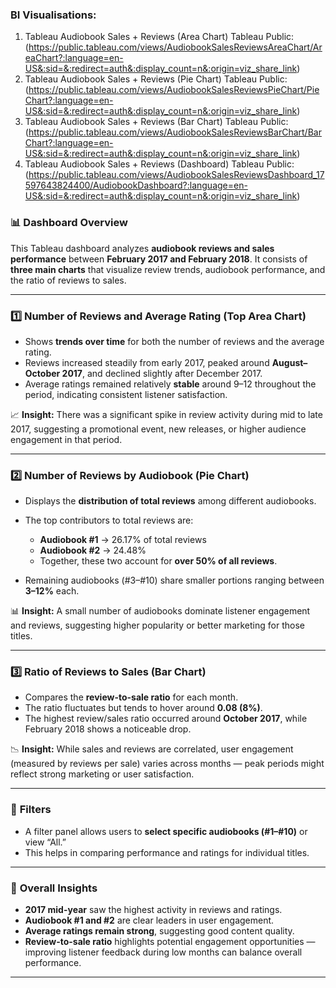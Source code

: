 ### **BI Visualisations:**

1) Tableau Audiobook Sales + Reviews (Area Chart)
Tableau Public: (https://public.tableau.com/views/AudiobookSalesReviewsAreaChart/AreaChart?:language=en-US&:sid=&:redirect=auth&:display_count=n&:origin=viz_share_link)
2) Tableau Audiobook Sales + Reviews (Pie Chart)
Tableau Public: (https://public.tableau.com/views/AudiobookSalesReviewsPieChart/PieChart?:language=en-US&:sid=&:redirect=auth&:display_count=n&:origin=viz_share_link)
3) Tableau Audiobook Sales + Reviews (Bar Chart)
Tableau Public: (https://public.tableau.com/views/AudiobookSalesReviewsBarChart/BarChart?:language=en-US&:sid=&:redirect=auth&:display_count=n&:origin=viz_share_link)
4) Tableau Audiobook Sales + Reviews (Dashboard)
Tableau Public: (https://public.tableau.com/views/AudiobookSalesReviewsDashboard_17597643824400/AudiobookDashboard?:language=en-US&:sid=&:redirect=auth&:display_count=n&:origin=viz_share_link)

### 📊 **Dashboard Overview**

This Tableau dashboard analyzes **audiobook reviews and sales performance** between **February 2017 and February 2018**.
It consists of **three main charts** that visualize review trends, audiobook performance, and the ratio of reviews to sales.

---

### 1️⃣ **Number of Reviews and Average Rating (Top Area Chart)**

* Shows **trends over time** for both the number of reviews and the average rating.
* Reviews increased steadily from early 2017, peaked around **August–October 2017**, and declined slightly after December 2017.
* Average ratings remained relatively **stable** around 9–12 throughout the period, indicating consistent listener satisfaction.

📈 **Insight:** There was a significant spike in review activity during mid to late 2017, suggesting a promotional event, new releases, or higher audience engagement in that period.

---

### 2️⃣ **Number of Reviews by Audiobook (Pie Chart)**

* Displays the **distribution of total reviews** among different audiobooks.
* The top contributors to total reviews are:

  * **Audiobook #1** → 26.17% of total reviews
  * **Audiobook #2** → 24.48%
  * Together, these two account for **over 50% of all reviews**.
* Remaining audiobooks (#3–#10) share smaller portions ranging between **3–12%** each.

📊 **Insight:** A small number of audiobooks dominate listener engagement and reviews, suggesting higher popularity or better marketing for those titles.

---

### 3️⃣ **Ratio of Reviews to Sales (Bar Chart)**

* Compares the **review-to-sale ratio** for each month.
* The ratio fluctuates but tends to hover around **0.08 (8%)**.
* The highest review/sales ratio occurred around **October 2017**, while February 2018 shows a noticeable drop.

📉 **Insight:** While sales and reviews are correlated, user engagement (measured by reviews per sale) varies across months — peak periods might reflect strong marketing or user satisfaction.

---

### 🧩 **Filters**

* A filter panel allows users to **select specific audiobooks (#1–#10)** or view “All.”
* This helps in comparing performance and ratings for individual titles.

---

### 🧠 **Overall Insights**

* **2017 mid-year** saw the highest activity in reviews and ratings.
* **Audiobook #1 and #2** are clear leaders in user engagement.
* **Average ratings remain strong**, suggesting good content quality.
* **Review-to-sale ratio** highlights potential engagement opportunities — improving listener feedback during low months can balance overall performance.

---

